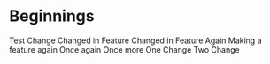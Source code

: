 # Beginnings
Test
Change
Changed in Feature
Changed in Feature Again
Making a feature again
Once again
Once more
One Change
Two Change